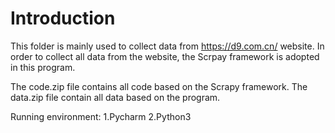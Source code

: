 # Introduction

This folder is mainly used to collect data from https://d9.com.cn/ website.
In order to collect all data from the website, the Scrpay framework is adopted in this program.

The code.zip file contains all code based on the Scrapy framework.
The data.zip file contain all data based on the program.

Running environment:
1.Pycharm
2.Python3
